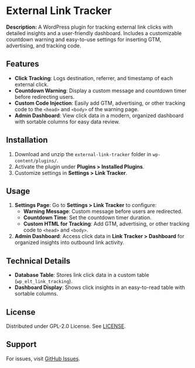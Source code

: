 # External Link Tracker

**Description:** A WordPress plugin for tracking external link clicks with detailed insights and a user-friendly dashboard. Includes a customizable countdown warning and easy-to-use settings for inserting GTM, advertising, and tracking code.

## Features
- **Click Tracking**: Logs destination, referrer, and timestamp of each external click.
- **Countdown Warning**: Display a custom message and countdown timer before redirecting users.
- **Custom Code Injection**: Easily add GTM, advertising, or other tracking code to the `<head>` and `<body>` of the warning page.
- **Admin Dashboard**: View click data in a modern, organized dashboard with sortable columns for easy data review.

## Installation
1. Download and unzip the `external-link-tracker` folder in `wp-content/plugins/`.
2. Activate the plugin under **Plugins > Installed Plugins**.
3. Customize settings in **Settings > Link Tracker**.

## Usage
1. **Settings Page**: Go to **Settings > Link Tracker** to configure:
   - **Warning Message**: Custom message before users are redirected.
   - **Countdown Time**: Set the countdown timer duration.
   - **Custom HTML for Tracking**: Add GTM, advertising, or other tracking code to `<head>` and `<body>`.
2. **Admin Dashboard**: Access click data in **Link Tracker > Dashboard** for organized insights into outbound link activity.

## Technical Details
- **Database Table**: Stores link click data in a custom table (`wp_elt_link_tracking`).
- **Dashboard Display**: Shows click insights in an easy-to-read table with sortable columns.

## License
Distributed under GPL-2.0 License. See [LICENSE](http://www.gnu.org/licenses/gpl-2.0.html).

## Support
For issues, visit [GitHub Issues](https://github.com/sajidmahamud835/external-link-tracker/issues/new).
